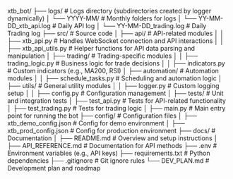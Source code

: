 xtb_bot/
├── logs/                         # Logs directory (subdirectories created by logger dynamically)
│   └── YYYY-MM/                  # Monthly folders for logs
│       └── YY-MM-DD_xtb_api.log  # Daily API log
│       └── YY-MM-DD_trading.log  # Daily Trading log
├── src/                          # Source code
│   ├── api/                      # API-related modules
│   │   ├── xtb_api.py            # Handles WebSocket connection and API interactions
│   │   ├── xtb_api_utils.py      # Helper functions for API data parsing and manipulation
│   ├── trading/                  # Trading-specific modules
│   │   ├── trading_logic.py      # Business logic for trade decisions
│   │   ├── indicators.py         # Custom indicators (e.g., MA200, RSI)
│   ├── automation/               # Automation modules
│   │   ├── schedule_tasks.py     # Scheduling and automation logic
│   ├── utils/                    # General utility modules
│   │   ├── logger.py             # Custom logging setup
│   │   ├── config.py             # Configuration management
│   ├── tests/                    # Unit and integration tests
│       ├── test_api.py           # Tests for API-related functionality
│       ├── test_trading.py       # Tests for trading logic
│   ├── main.py                   # Main entry point for running the bot
├── config/                       # Configuration files
│   ├── xtb_demo_config.json      # Config for demo environment
│   ├── xtb_prod_config.json      # Config for production environment
├── docs/                         # Documentation
│   ├── README.md                 # Overview and setup instructions
│   ├── API_REFERENCE.md          # Documentation for API methods
├── .env                          # Environment variables (e.g., API keys)
├── requirements.txt              # Python dependencies
├── .gitignore                    # Git ignore rules
└── DEV_PLAN.md                   # Development plan and roadmap
